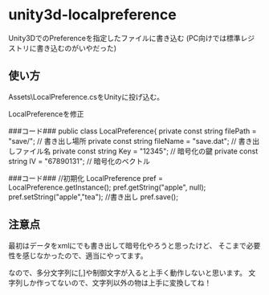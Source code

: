 unity3d-localpreference
=======================

Unity3DでのPreferenceを指定したファイルに書き込む
(PC向けでは標準レジストリに書き込むのがいやだった)

使い方
------
Assets\LocalPreference.csをUnityに投げ込む。

LocalPreferenceを修正

###コード###
public class LocalPreference{
	private const string filePath = "save/"; // 書き出し場所
	private const string fileName = "save.dat"; // 書き出しファイル名
	private const string Key = "12345"; // 暗号化の鍵
	private const string IV = "67890131"; // 暗号化のベクトル


###コード###
	//初期化
	LocalPreference pref = LocalPreference.getInstance();
	pref.getString("apple", null);
	pref.setString("apple","tea");
	//書き出し
	pref.save();

注意点
------
最初はデータをxmlにでも書き出して暗号化やろうと思ったけど、
そこまで必要性を感じなかったので、適当にやってます。

なので、多分文字列に[,]や制御文字が入ると上手く動作しないと思います。
文字列しか作ってないので、文字列以外の物は上手に変換してね！